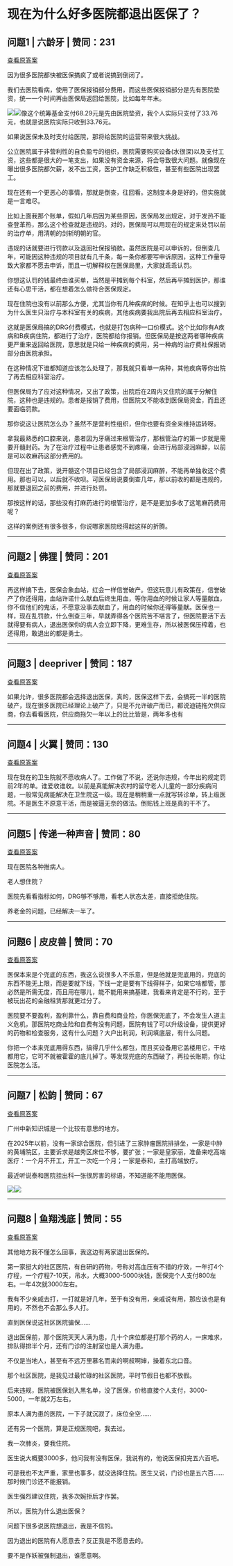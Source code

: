 # 现在为什么好多医院都退出医保了？

## 问题1 | 六龄牙 | 赞同：231

[查看原答案](https://www.zhihu.com/question/1895201471013843699/answer/1911820381293110837)

因为很多医院都快被医保搞疯了或者说搞到倒闭了。

我们去医院看病，使用了医保报销部分费用，而这些医保报销部分是先有医院垫资，统一一个时间再由医保局返回给医院，比如每年年末。

![](https://picx.zhimg.com/50/v2-8bf5376d1d29fb73f857b45c86421346_720w.jpg?source=1def8aca)![](https://picx.zhimg.com/80/v2-8bf5376d1d29fb73f857b45c86421346_720w.webp?source=1def8aca)像这个统筹基金支付68.29元是先由医院垫资，我个人实际只支付了33.76元，也就是说医院实际只收到33.76元。

如果说医保未及时支付给医院，那将给医院的运营带来很大挑战。

公立医院属于非营利性的自负盈亏的组织，医院需要购买设备(水很深)以及支付工资，这些都是很大的一笔支出，如果没有资金来源，将会导致很大问题。就像现在曝出很多医院都欠薪，发不出工资，医护工作缺乏积极性，甚至有些医院出现罢工。

现在还有一个更恶心的事情，那就是倒查，往回看。这制度本身是好的，但实施就是一言难尽。

比如上面我那个账单，假如几年后因为某些原因，医保局发出规定，对于发热不能查登革热，那么这个检查就是违规的。对的，医保局可以用现在的规定来处罚以前的治疗单，用清朝的剑斩明朝的官。

违规的话就要进行罚款以及退回社保报销款。虽然医院是可以申诉的，但倒查几年，可能因这种违规的项目就有几千条，每一条你都要写申诉原因，这种工作量导致大家都不愿去申诉，而且一切解释权在医保局里，大家就乖乖认罚。

你想这认罚的钱最终由谁买单，当然是平摊到每个科室，然后再平摊到医护，那谁还有心思干活，都在想着怎么做符合医保规定。

现在住院也没有以前那么方便，尤其当你有几种疾病的时候。在知乎上也可以搜到为什么医生只治疗与本科室有关的疾病，其他疾病要我出院后再去相应科室治疗。

这就是医保局搞的DRG付费模式，也就是打包病种一口价模式。这个比如你有A疾病和B疾病住院，都进行了治疗，医院都给你报销。但医保局是按这两者哪种疾病更严重来返回给医院，意思就是只给一种疾病的费用，另一种病的治疗费社保报销部分由医院承担。

在这种情况下谁都知道应该怎么处理了，那我就只看单一病种，其他疾病等你出院了再去相应科室治疗。

但医保局为了应对这种情况，又出了政策，出院后在2周内又住院的属于分解住院，这种也是违规的。患者是报销了费用，但医院又不能收到医保局资金，而且还要面临罚款。

那你说这让医院怎么办？虽然不是营利性组织，但你也要有资金来维持运转呀。

拿我最熟悉的口腔来说，患者因为牙痛过来根管治疗，那根管治疗的第一步就是需要开髓封药。为了在治疗过程中让患者感觉不到疼痛，会进行局部浸润麻醉，以前是可以收麻药这部分费用的。

但现在出了政策，说开髓这个项目已经包含了局部浸润麻醉，不能再单独收这个费用。那也可以，以后就不收呗。可医保局说要倒查几年，那以前收的都是违规的，那就要退回之前的费用，并进行处罚。

那按这样的话，那些没有打麻药进行的根管治疗，是不是更加多收了这笔麻药费用呢？

这样的案例还有很多很多，你说哪家医院经得起这样的折腾。

---

## 问题2 | 佛狸 | 赞同：201

[查看原答案](https://www.zhihu.com/question/1895201471013843699/answer/1913896317010285628)

再这样搞下去，医保会象血站，红会一样信誉破产。但这玩意儿有政策在，信誉破产了你还得用，血站许诺什么献血后终生用血，等你用血的时候让家人等量献血，你不信他们的鬼话，不愿意没事去献血了，用血的时候你还得等量献。医保也一样，现在乱罚款，什么倒查三年，早就弄得各个医院苦不堪言了，但医院要活下去就得要有病人，退出医保你的病人会立即下降，更难生存，所以被医保压榨着，也还得用，敢退出的都是勇士。

---

## 问题3 | deepriver | 赞同：187

[查看原答案](https://www.zhihu.com/question/1895201471013843699/answer/1911422222209385685)

如果允许，很多医院都会选择退出医保，真的，医保这样下去，会搞死一半的医院破产，现在很多医院已经理论上破产了，只是不允许破产而已，都说迪链拖欠供应商，你去看看医院，供应商拖欠一年以上的比比皆是，两年多也有

---

## 问题4 | 火翼 | 赞同：130

[查看原答案](https://www.zhihu.com/question/1895201471013843699/answer/1912973956673155462)

现在我在的卫生院就不愿收病人了。工作做了不说，还说你违规，今年出的规定罚前2年的单。谁爱收谁收。以前是真能解决农村的留守老人儿童的一部分疾病问题，一般常见病能解决在卫生院这一级。现在是稍稍重一点就写转诊单，转上级医院。不是医生不原意干活，而是被逼无奈的做法。倒贴钱上班是真的干不了。

---

## 问题5 | 传递一种声音 | 赞同：80

[查看原答案](https://www.zhihu.com/question/1895201471013843699/answer/1914301255402132099)

现在医院各种推病人。

老人想住院？

医院先看看指标如何，DRG够不够用，看老人状态太差，直接拒绝住院。

养老金的问题，已经解决一半了。

---

## 问题6 | 皮皮兽 | 赞同：70

[查看原答案](https://www.zhihu.com/question/1895201471013843699/answer/1913348037151012075)

医保本来是个兜底的东西，我这么说很多人不乐意，但是他就是兜底用的，兜底的东西不能无上限，而是要就下线，下线一定是要有下线得样子，如果它啥都管，那必然是所需无度，而且用在哪儿，能不能用来搞基建，我看来肯定是不行的，至于被玩出花的金融租赁那就更过分了。

医院要不要盈利，盈利靠什么，靠自费和商业险，你医保兜底了，不会发生人道主义危机，那医院吃商业险和自费有没有问题，医院有钱了可以升级设备，提供更好的药物和检查服务，这有什么问题？大户出利润，利润填底层，有什么问题。

你把一个本来兜底用得东西，搞得几乎什么都包，而且买设备用它盖楼用它，干啥都用它，它可不就被霍霍的底儿掉了。等发现兜底的东西破了，再拉长账期，你让医院怎么活。

---

## 问题7 | 松韵 | 赞同：67

[查看原答案](https://www.zhihu.com/question/1895201471013843699/answer/1914687987725338038)

广州中新知识城是一个比较有意思的地方。

在2025年以前，没有一家综合医院，但引进了三家肿瘤医院排排坐，一家是中肿的黄埔院区，主要诉求是越秀区床位不够，要扩张；一家是皇家丽，准备来吃高端医疗：一个月不开工，开工一次吃一个月；一家是泰和，主打高端放疗。

最近听说泰和医院挂出科一张很厉害的标语，不知道能不能用医保。

![](https://pic1.zhimg.com/50/v2-b00ef131542105d6961471ab86d31d0f_720w.jpg?source=1def8aca)![](https://pic1.zhimg.com/80/v2-b00ef131542105d6961471ab86d31d0f_720w.webp?source=1def8aca)

---

## 问题8 | 鱼翔浅底 | 赞同：55

[查看原答案](https://www.zhihu.com/question/1895201471013843699/answer/1912802398021346829)

其他地方我不懂怎么回事，我这边有两家退出医保的。

第一家挺大的社区医院，有自研的药物，号称对高血压有不错的疗效，一年打4个疗程，一个疗程7-10天，吊水，大概3000-5000块钱，医保完个人支付800左右。一年4次就3000左右。

我有不少亲戚去打，一打就是好几年，至于有没有用，亲戚说有用，那应该也是有用的，不然也不会那么多人打。

直到医保说这社区医院骗保……

退出医保前，那个医院天天人满为患，几十个床位都是打那个药的人，一床难求，排队得排半个月，还有门诊的注射室也是人满为患。

不仅是当地人，甚至有不远万里慕名而来的啊叔啊婶，操着东北口音。

那个社区医院，是我见过最忙碌的社区医院，平时节假日也都不放假。

后来违规，医院被医保划入黑名单，没了医保，价格直接个人支付，3000-5000，一年就2万左右。

原本人满为患的医院，一下子就沉寂了，床位全空……

还有另一个医院，算是正规医院吧，我去过。

我一次肺炎，要我住院。

医生说大概要3000多，他问我有没有医保，我说有的，他说医保扣完五六百吧。

可是我也不太严重，家里也事多，就没选择住院。医生又说，门诊也是五六百……那时候门诊还不能报销。

医生强烈建议住院，我多次婉拒后才作罢。

所以，医院为什么退出医保？

问题下很多说医院想退出，我是不信的。

因为退出的医院有人愿意去？反正我是不愿意去的。

要不是作妖被强制退出，谁愿意啊。
